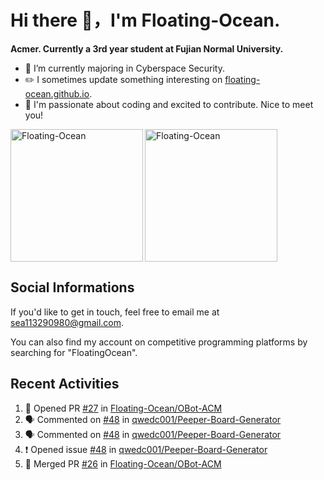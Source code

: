 # Hi there 👋，I'm Floating-Ocean.

**Acmer. Currently a 3rd year student at Fujian Normal University.**

- 🔭 I’m currently majoring in Cyberspace Security.
- ✏️ I sometimes update something interesting on [floating-ocean.github.io](https://floating-ocean.github.io/).
- 👯 I'm passionate about coding and excited to contribute. Nice to meet you!

<p><img align="left" height="212" src="https://readme-stats-eta-flame.vercel.app/api/top-langs?username=Floating-Ocean&show_icons=true&locale=en&layout=donut&&hide=html&border_radius=16" alt="Floating-Ocean" /></p>

<p><img align="center" height="212" src="https://readme-stats-eta-flame.vercel.app/api?username=Floating-Ocean&show_icons=true&locale=en&exclude_repo=Floating-Ocean.github.io&border_radius=16&rank_icon=github&show=reviews" alt="Floating-Ocean" /></p>

## Social Informations

If you'd like to get in touch, feel free to email me at [sea113290980@gmail.com](mailto:sea113290980@gmail.com).

You can also find my account on competitive programming platforms by searching for "FloatingOcean".

## Recent Activities
<!--START_SECTION:activity-->
1. 💪 Opened PR [#27](https://github.com/Floating-Ocean/OBot-ACM/pull/27) in [Floating-Ocean/OBot-ACM](https://github.com/Floating-Ocean/OBot-ACM)
2. 🗣 Commented on [#48](https://github.com/qwedc001/Peeper-Board-Generator/issues/48#issuecomment-3017679504) in [qwedc001/Peeper-Board-Generator](https://github.com/qwedc001/Peeper-Board-Generator)
3. 🗣 Commented on [#48](https://github.com/qwedc001/Peeper-Board-Generator/issues/48#issuecomment-3016262451) in [qwedc001/Peeper-Board-Generator](https://github.com/qwedc001/Peeper-Board-Generator)
4. ❗ Opened issue [#48](https://github.com/qwedc001/Peeper-Board-Generator/issues/48) in [qwedc001/Peeper-Board-Generator](https://github.com/qwedc001/Peeper-Board-Generator)
5. 🎉 Merged PR [#26](https://github.com/Floating-Ocean/OBot-ACM/pull/26) in [Floating-Ocean/OBot-ACM](https://github.com/Floating-Ocean/OBot-ACM)
<!--END_SECTION:activity-->


